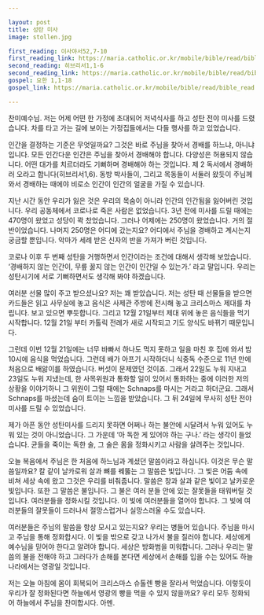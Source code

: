 ```yaml
---

layout: post
title: 성탄 미사
image: stollen.jpg

first_reading: 이사야서52,7-10
first_reading_link: https://maria.catholic.or.kr/mobile/bible/read/bible_read.asp?m=1&n=129&p=52
second_reading: 히브리서1,1-6 
second_reading_link: https://maria.catholic.or.kr/mobile/bible/read/bible_read.asp?m=2&n=165&p=1
gospel: 요한 1,1-18
gospel_link: https://maria.catholic.or.kr/mobile/bible/read/bible_read.asp?m=2&n=150&p=1

---
```



찬미예수님. 저는 어제 어떤 한 가정에 초대되어 저녁식사를 하고 성탄 전야 미사를 드렸습니다. 차를 타고 가는 길에 보이는 가정집들에서는 다들 행사를 하고 있었습니다.

인간을 결정하는 기준은 무엇일까요? 그것은 바로 주님을 찾아서 경배를 하느냐, 아니냐 입니다. 모든 인간다운 인간은 주님을 찾아서 경배해야 합니다. 다양성은 허용되지 않습니다. 어떤 대가를 치르더라도 기뻐하며 경배해야 하는 것입니다. 제 2 독서에서 경배하러 오라고 합니다(히브리서1,6). 동방 박사들이, 그리고 목동들이 서둘러 왔듯이 주님께 와서 경배하는 때에야 비로소 인간이 인간의 얼굴을 가질 수 있습니다.

지난 시간 동안 우리가 잃은 것은 우리의 목숨이 아니라 인간의 인간됨을 잃어버린 것입니다. 우리 공동체에서 코로나로 죽은 사람은 없었습니다. 3년 전에 미사를 드릴 때에는 470명이 왔었고 성당이 꽉 찼었습니다. 그러나 어제에는 250명이 왔었습니다. 거의 절반이었습니다. 나머지 250명은 어디에 갔는지요? 어디에서 주님을 경배하고 계시는지 궁금할 뿐입니다. 악마가 세례 받은 신자의 반을 가져가 버린 것입니다.

코로나 이후 두 번째 성탄을 거행하면서 인간이라는 조건에 대해서 생각해 보았습니다. ‘경배하지 않는 인간이, 무릎 꿇지 않는 인간이 인간일 수 있는가.’ 라고 말입니다. 우리는 성탄시기에 서로 기뻐하면서도 생각해 봐야 하겠습니다.

여러분 선물 많이 주고 받으셨나요? 저는 꽤 받았습니다. 저는 성탄 때 선물들을 받으면 카드들은 읽고 사무실에 놓고 음식은 사제관 주방에 전시해 놓고 크리스마스 제대를 차립니다. 보고 있으면 뿌듯합니다. 그리고 12월 21일부터 제대 위에 놓은 음식들을 먹기 시작합니다. 12월 21일 부터 카톨릭 전례가 새로 시작되고 기도 양식도 바뀌기 때문입니다.

그런데 이번 12월 21일에는 너무 바빠서 하나도 먹지 못하고 일을 마친 후 집에 와서 밤 10시에 음식을 먹었습니다. 그런데 배가 아프기 시작하더니 식중독 수준으로 11년 만에 처음으로 배앓이를 하였습니다. 버섯이 문제였던 것이죠. 그래서 22일도 누워 지내고 23일도 누워 지냈는데, 한 사목위원과 통화할 일이 있어서 통화하는 중에 이러한 저의 상황을 이야기하니 그 위원이 그럴 때에는 Schnaps를 마시는 거라고 하더군요. 그래서 Schnaps를 마셨는데 숨이 트이는 느낌을 받았습니다. 그 뒤 24일에 무사히 성탄 전야 미사를 드릴 수 있었습니다.

제가 아픈 동안 성탄미사를 드리지 못하면 어쩌나 하는 불안에 시달려서 누워 있어도 누워 있는 것이 아니었습니다. 그 가운데 ‘아 독한 게 있어야 하는 구나.’ 라는 생각이 들었습니다. 균들을 죽이는 독한 술, 그 술은 몸을 정화시키고 사람을 살려주는 것입니다.

오늘 복음에서 주님은 한 처음에 하느님과 계셨던 말씀이라고 하십니다. 이것은 무슨 말씀일까요? 칼 같이 날카로워 살과 뼈를 꿰뚫는 그 말씀은 빛입니다. 그 빛은 어둠 속에 비쳐 세상 속에 왔고
그것은 우리를 비춰줍니다. 말씀은 창과 살과 같은 빛이고 날카로운 빛입니다. 또한 그 말씀은 불입니다. 그 불은 여러 분들 안에 있는 잘못들을 태워버릴 것입니다. 여러분들을 정화시킬 것입니다. 이 빛에 여러분들을 열어야 합니다. 그 빛에 여러분들의 잘못들이 드러나서 절망스럽거나 실망스러울 수도 있습니다.

여러분들은 주님의 말씀을 항상 모시고 있는지요? 우리는 병들어 있습니다. 주님을 마시고 주님을 통해 정화합시다. 이 빛을 밖으로 갖고 나가서 불을 질러야 합니다. 세상에게 예수님을 믿어야 한다고 알려야 합니다. 세상은 방화범을 미워합니다. 그러나 우리는 말씀의 불을 전해야 하고 그러다가 손해를 본다면 세상에서 손해를 입을 수는 있어도 하늘나라에서는 영광일 것입니다.

저는 오늘 아침에 몸이 회복되어 크리스마스 슈톨렌 빵을 잘라서 먹었습니다. 이렇듯이 우리가 잘 정화된다면 하늘에서 영광의 빵을 먹을 수 있지 않을까요? 우리 모두 정화되어 하늘에서 주님을 찬미합시다. 아멘.
